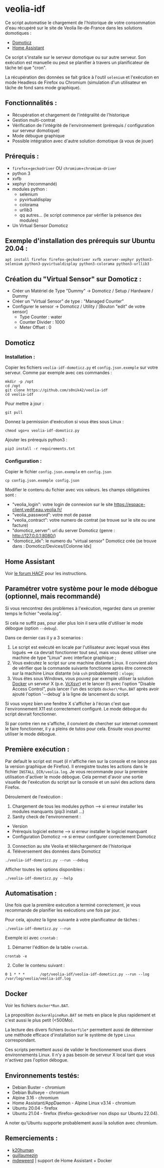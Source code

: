 # veolia-idf
Ce script automatise le chargement de l'historique de votre consommation d'eau récupéré sur le site de Veolia Ile-de-France dans les solutions domotiques :
 - [Domoticz](https://domoticz.com/)
 - [Home Assistant](https://www.home-assistant.io/)

Ce script s'installe sur le serveur domotique ou sur autre serveur. Son exécution est manuelle ou peut se planifier à travers un planificateur de tâche tel que "cron".

La récupération des données se fait grâce à l'outil `selenium` et l'exécution en mode Headless de Firefox ou Chromium (simulation d'un utilisateur en tâche de fond sans mode graphique).

## Fonctionnalités :
* Récupération et chargement de l'intégralité de l'historique
* Gestion multi-contrat
* Vérification de l'intégrité de l'environnement (prérequis / configuration sur serveur domotique)
* Mode débugue graphique
* Possible intégration avec d'autre solution domotique (à vous de jouer)

## Prérequis :
* `firefox`+`geckodriver` OU `chromium`+`chromium-driver`
* python 3
* xvfb
* xephyr (recommandé)
* modules python :
  * selenium
  * pyvirtualdisplay
  * colorama
  * urllib3
  * qq autres... (le script commence par vérifier la présence des modules)
* Un Virtual Sensor Domoticz

## Exemple d'installation des prérequis sur Ubuntu 20.04 :
```shell
apt install firefox firefox-geckodriver xvfb xserver-xephyr python3-selenium python3-pyvirtualdisplay python3-colorama python3-urllib3
```

## Création du "Virtual Sensor" sur Domoticz :
* Créer un Matériel de Type "Dummy" -> Domoticz / Setup / Hardware / Dummy
* Créer un "Virtual Sensor" de type : "Managed Counter"
* Configurer le sensor -> Domoticz / Utility / [Bouton "edit" de votre sensor]
  * Type Counter : water
  * Counter Divider : 1000
  * Meter Offset : 0

## Domoticz

### Installation :

Copier les fichiers `veolia-idf-domoticz.py` et `config.json.exemple` sur votre serveur. Comme par exemple avec ces commandes :
```shell
mkdir -p /opt
cd /opt
git clone https://github.com/s0nik42/veolia-idf
cd veolia-idf
```
Pour mettre à jour :
```shell
git pull
```
Donnez la permission d'exécution si vous êtes sous Linux :
```shell
chmod ugo+x veolia-idf-domoticz.py
```
Ajouter les prérequis python3 :
```shell
pip3 install -r requirements.txt
```

### Configuration :
Copier le fichier `config.json.exemple` en `config.json`
```shell
cp config.json.exemple config.json
```
Modifier le contenu du fichier avec vos valeurs. les champs obligatoires sont :

* "veolia_login": votre login de connexion sur le site https://espace-client.vedif.eau.veolia.fr/
* "veolia_password": votre mot de passe
* "veolia_contract": votre numero de contrat (se trouve sur le site ou une facture)
* "domoticz_server": url du server Domoticz (genre : http://127.0.0.1:8080/)
* "domoticz_idx": le numero du "virtual sensor" Domoticz crée (se trouve dans : Domoticz/Devices/[Colonne Idx]

## Home Assistant

Voir [le forum HACF](https://forum.hacf.fr/t/veolia-idf-sedif-consommation-eau-potable-suivi-consommation/11492) pour les instructions. 

## Paramétrer votre système pour le mode débogue (optionnel, mais recommandé)

Si vous rencontrez des problèmes à l'exécution, regardez dans un premier temps le fichier "veolia.log".

Si cela ne suffit pas, pour aller plus loin il sera utile d'utiliser le mode débogue (option `--debug`).

Dans ce dernier cas il y a 3 scenarios :

1. Le script est exécuté en locale par l'utilisateur avec lequel vous êtes logués  ==> ca devrait fonctionner tout seul, mais vous devez utiliser une machine de type "Linux" avec interface graphique ;
2. Vous exécutez le script sur une machine distante Linux. Il convient alors de vérifier que la commande suivante fonctionne après être connecté sur la machine Linux distante (via `ssh` probablement) :
`xlogo`;
3. Vous êtes sous Windows, vous pouvez par exemple utiliser la solution [Docker](https://www.docker.com/) un serveur X (p.e. [VcXsvr](https://sourceforge.net/projects/vcxsrv/)) et le lancer (!) avec l'option "Disable Access Control", puis lancer l'un des scripts `docker\*Run.BAT` après avoir ajouté l'option '--debug' à la ligne de lancement du script.

Si vous voyez bien une fenêtre X s'afficher à l'écran c'est que l'environnement X11 est correctement configuré. Le mode débogue du script devrait fonctionner.

Si par contre rien ne s'affiche, il convient de chercher sur internet comment le faire fonctionner, il y a pleins de tutos pour cela. Ensuite vous pourrez utiliser le mode débogue.

## Première exécution :
Par default le script est muet (il n'affiche rien sur la console et ne lance pas la version graphique de Firefox). Il enregistre toutes les actions dans le fichier `INSTALL_DIR/veolia.log`.
Je vous recommande pour la première utilisation d'activer le mode débogue. Cela permet d'avoir une sortie visuelle de l'exécution du script sur la console et un suivi des actions dans Firefox.

Déroulement de l'exécution :

1. Chargement de tous les modules python --> si erreur installer les modules manquants (pip3 install ...)
2. Sanity check de l'environnement :
  * Version
  * Prérequis logiciel externe --> si erreur installer le logiciel manquant
  * Configuration Domoticz --> si erreur configurer correctement Domoticz
3. Connection au site Veolia et téléchargement de l'historique
4. Téléversement des données dans Domoticz

```shell
./veolia-idf-domoticz.py --run --debug
```
Afficher toutes les options disponibles :
```shell
./veolia-idf-domoticz.py --help
```

## Automatisation :
Une fois que la première exécution a terminé correctement, je vous recommande de planifier les exécutions une fois par jour.  

Pour cela, ajoutez la ligne suivante à votre planificateur de tâches :
```shell
./veolia-idf-domoticz.py --run
```

Exemple ici avec `crontab` :

1. Démarrer l'édition de la table `crontab`.
```shell
crontab -e
```
2. Coller le contenu suivant :

```crontab
0 1 * * *       /opt/veolia-idf/veolia-idf-domoticz.py --run --log /var/log/veolia/veolia-idf.log
```

## Docker
Voir les fichiers `docker*Run.BAT`.

La proposition `dockerAlpineRun.BAT` se mets en place le plus rapidement et c'est aussi le plus petit (<500Mo).

La lecture des divers fichiers `Dockerfile*` permettent aussi de déterminer une méthode efficace d'installation sur le système de type `Linux` correspondant.

Ces scripts permettent aussi de valider le fonctionnement sous divers environnements Linux.  Il n'y a pas besoin de serveur X local tant que vous n'activez pas l'option débogue.


## Environnements testés:
* Debian Buster - chromium
* Debian Bullseye - chromium
* Alpine 3.16 - chromium
* Home Assistant/AppDaemon - Alpine Linux v3.14 - chromium
* Ubuntu 20.04 - firefox
* Ubuntu 21.04 - firefox (firefox-geckodriver non dispo sur Ubuntu 22.04).

A noter qu'Ubuntu supporte probablement aussi la solution avec chromium.

## Remerciements :
* [k20human](https://github.com/k20human)
* [guillaumezin](https://github.com/guillaumezin)
* [mdeweerd](https://github.com/mdeweerd) | support de Home Assistant + Docker

